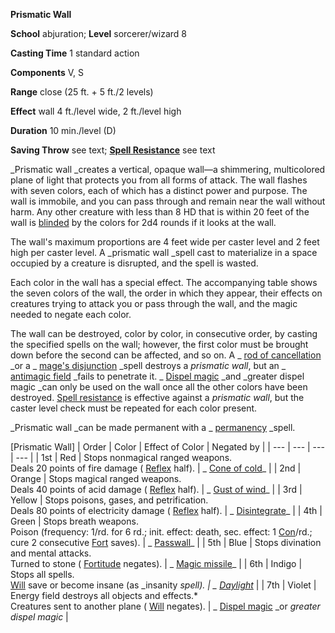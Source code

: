  **Prismatic Wall**

**School** abjuration; **Level** sorcerer/wizard 8

**Casting Time** 1 standard action

**Components** V, S

**Range** close (25 ft. + 5 ft./2 levels)

**Effect** wall 4 ft./level wide, 2 ft./level high

**Duration** 10 min./level (D)

**Saving Throw** see text; **[Spell Resistance](../glossary.html#_spell-resistance)** see text

_Prismatic wall _creates a vertical, opaque wall—a shimmering, multicolored plane of light that protects you from all forms of attack. The wall flashes with seven colors, each of which has a distinct power and purpose. The wall is immobile, and you can pass through and remain near the wall without harm. Any other creature with less than 8 HD that is within 20 feet of the wall is [blinded](../glossary.html#_blinded) by the colors for 2d4 rounds if it looks at the wall.

The wall's maximum proportions are 4 feet wide per caster level and 2 feet high per caster level. A _prismatic wall _spell cast to materialize in a space occupied by a creature is disrupted, and the spell is wasted.

Each color in the wall has a special effect. The accompanying table shows the seven colors of the wall, the order in which they appear, their effects on creatures trying to attack you or pass through the wall, and the magic needed to negate each color.

The wall can be destroyed, color by color, in consecutive order, by casting the specified spells on the wall; however, the first color must be brought down before the second can be affected, and so on. A _ [rod of cancellation](../magicItems/rods.html#_rod-of-cancellation) _or a _ [mage's disjunction](mageSDisjunction.html#_mage-s-disjunction) _spell destroys a _prismatic wall_, but an _ [antimagic field](antimagicField.html#_antimagic-field) _fails to penetrate it. _ [Dispel magic](dispelMagic.html#_dispel-magic) _and _greater dispel magic _can only be used on the wall once all the other colors have been destroyed. [Spell resistance](../glossary.html#_spell-resistance) is effective against a _prismatic wall_, but the caster level check must be repeated for each color present.

_Prismatic wall _can be made permanent with a _ [permanency](permanency.html#_permanency) _spell.

[Prismatic Wall]
| Order | Color | Effect of Color | Negated by |
| --- | --- | --- | --- |
| 1st | Red | Stops nonmagical ranged weapons.  
 Deals 20 points of fire damage ( [Reflex](../combat.html#_reflex) half). | _ [Cone of cold](coneOfCold.html#_cone-of-cold)_ |
| 2nd | Orange | Stops magical ranged weapons.  
Deals 40 points of acid damage ( [Reflex](../combat.html#_reflex) half). | _ [Gust of wind](gustOfWind.html#_gust-of-wind)_ |
| 3rd | Yellow | Stops poisons, gases, and petrification.  
Deals 80 points of electricity damage ( [Reflex](../combat.html#_reflex) half). | _ [Disintegrate](disintegrate.html#_disintegrate)_ |
| 4th | Green | Stops breath weapons.  
Poison (frequency: 1/rd. for 6 rd.; init. effect: death, sec. effect: 1 [Con](../gettingStarted.html#_constitution)/rd.; cure 2 consecutive [Fort](../combat.html#_fortitude) saves). | _ [Passwall](passwall.html#_passwall)_ |
| 5th | Blue | Stops divination and mental attacks.  
Turned to stone ( [Fortitude](../combat.html#_fortitude) negates). | _ [Magic missile](magicMissile.html#_magic-missile)_ |
| 6th | Indigo | Stops all spells.  
 [Will](../combat.html#_will) save or become insane (as _insanity _spell). | _ [Daylight](daylight.html#_daylight)_ |
| 7th | Violet | Energy field destroys all objects and effects.\*  
Creatures sent to another plane ( [Will](../combat.html#_will) negates). | _ [Dispel magic](dispelMagic.html#_dispel-magic) _or _greater dispel magic_ |

